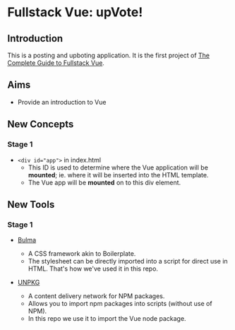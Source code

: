 # Fullstack Vue: upVote!

## Introduction

This is a posting and upboting application.
It is the first project of [The Complete Guide to Fullstack Vue](https://www.newline.co/vue).

## Aims

- Provide an introduction to Vue

## New Concepts

### Stage 1

- `<div id="app">` in index.html
  - This ID is used to determine where the Vue application will be **mounted**; ie. where it will be inserted into the HTML template.
  - The Vue app will be **mounted** on to this div element.

## New Tools

### Stage 1

- [Bulma](https://bulma.io/documentation/overview/start/)

  - A CSS framework akin to Boilerplate.
  - The stylesheet can be directly imported into a script for direct use in HTML. That's how we've used it in this repo.

- [UNPKG](https://unpkg.com/)
  - A content delivery network for NPM packages.
  - Allows you to import npm packages into scripts (without use of NPM).
  - In this repo we use it to import the Vue node package.
